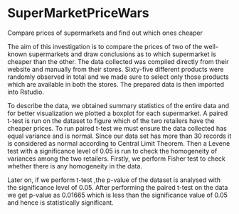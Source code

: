 # SuperMarketPriceWars
Compare prices of supermarkets and find out which ones cheaper

The aim of this investigation is to compare the prices of two of the well-known supermarkets and draw conclusions as to which supermarket is cheaper than the other. The data collected was compiled directly from their website and manually from their stores. Sixty-five different products were randomly observed in total and we made sure to select only those products which are available in both the stores. The prepared data is then imported into Rstudio.

To describe the data, we obtained summary statistics of the entire data and for better visualization we plotted a boxplot for each supermarket. A paired t-test is run on the dataset to figure which of the two retailers have the cheaper prices. To run paired t-test we must ensure the data collected has equal variance and is normal. Since our data set has more than 30 records it is considered as normal according to Central Limit Theorem. Then a Levene test with a significance level of 0.05 is run to check the homogeneity of variances among the two retailers. Firstly, we perform Fisher test to check whether there is any homogeneity in the data.

Later on, if we perform t-test ,the p-value of the dataset is analysed with the significance level of 0.05. After performing the paired t-test on the data we get p-value as 0.01665 which is less than the significance value of 0.05 and hence is statistically significant. 
